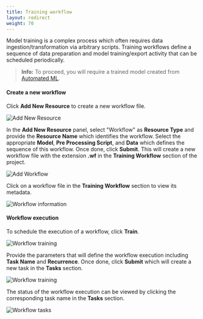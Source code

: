 ```yaml
---
title: Training workflow
layout: redirect
weight: 70
---
```


Model training is a complex process which often requires data ingestion/transformation via arbitrary scripts. Training workflows define a sequence of data preparation and model training/export activity that can be scheduled periodically.

> **Info:** To proceed, you will require a trained model created from [Automated ML](/machine-learning/web-app-mlw/#automl).

#### Create a new workflow

Click **Add New Resource** to create a new workflow file.

![Add New Resource](/images/zementis/mlw-app-resource-add-new.png)

In the **Add New Resource** panel, select "Workflow" as **Resource Type** and provide the **Resource Name** which identifies the workflow. Select the appropriate **Model**, **Pre Processing Script**, and **Data** which defines the sequence of this workflow. Once done, click **Submit**. This will create a new workflow file with the extension **.wf** in the **Training Workflow** section of the project.

![Add Workflow](/images/zementis/mlw-app-resource-add-workflow.png)

Click on a workflow file in the **Training Workflow** section to view its metadata.

![Workflow information](/images/zementis/mlw-app-resource-workflow.png)

#### Workflow execution

To schedule the execution of a workflow, click **Train**.

![Workflow training](/images/zementis/mlw-app-resource-workflow-train.png)

Provide the parameters that will define the workflow execution including **Task Name** and **Recurrence**. Once done, click **Submit** which will create a new task in the **Tasks** section.

![Workflow training](/images/zementis/mlw-app-resource-workflow-training-params.png)

The status of the workflow execution can be viewed by clicking the corresponding task name in the **Tasks** section.

![Workflow tasks](/images/zementis/mlw-app-task-workflow.png)
